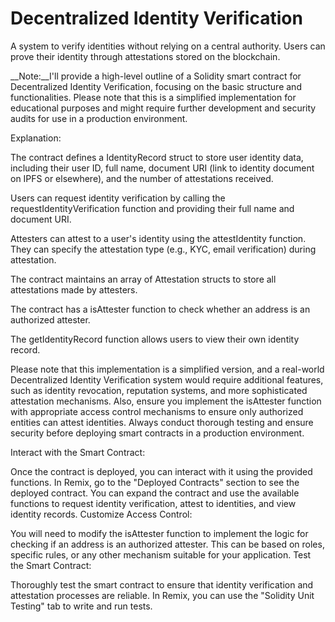 # Decentralized Identity Verification 

A system to verify identities without relying on a central authority. Users can prove their identity through attestations stored on the blockchain.

__Note:__I'll provide a high-level outline of a Solidity smart contract for Decentralized Identity Verification, focusing on the basic structure and functionalities. Please note that this is a simplified implementation for educational purposes and might require further development and security audits for use in a production environment.

Explanation:

The contract defines a IdentityRecord struct to store user identity data, including their user ID, full name, document URI (link to identity document on IPFS or elsewhere), and the number of attestations received.

Users can request identity verification by calling the requestIdentityVerification function and providing their full name and document URI.

Attesters can attest to a user's identity using the attestIdentity function. They can specify the attestation type (e.g., KYC, email verification) during attestation.

The contract maintains an array of Attestation structs to store all attestations made by attesters.

The contract has a isAttester function to check whether an address is an authorized attester.

The getIdentityRecord function allows users to view their own identity record.

Please note that this implementation is a simplified version, and a real-world Decentralized Identity Verification system would require additional features, such as identity revocation, reputation systems, and more sophisticated attestation mechanisms. Also, ensure you implement the isAttester function with appropriate access control mechanisms to ensure only authorized entities can attest identities. Always conduct thorough testing and ensure security before deploying smart contracts in a production environment.

Interact with the Smart Contract:

Once the contract is deployed, you can interact with it using the provided functions. In Remix, go to the "Deployed Contracts" section to see the deployed contract. You can expand the contract and use the available functions to request identity verification, attest to identities, and view identity records.
Customize Access Control:

You will need to modify the isAttester function to implement the logic for checking if an address is an authorized attester. This can be based on roles, specific rules, or any other mechanism suitable for your application.
Test the Smart Contract:

Thoroughly test the smart contract to ensure that identity verification and attestation processes are reliable. In Remix, you can use the "Solidity Unit Testing" tab to write and run tests.

